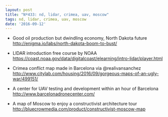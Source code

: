 ```yaml
---
layout: post
title: "Nº433: nd, lidar, crimea, uav, moscow"
tags: nd, lidar, crimea, uav, moscow
date: '2016-09-12'
---
```


* Good oil production but dwindling economy, North Dakota future
  http://enigma.io/labs/north-dakota-boom-to-bust/

* LIDAR introduction free course by NOAA
  https://coast.noaa.gov/data/digitalcoast/elearning/intro-lidar/player.html

* Crimea conflict map made in Barcelona via @realivansanchez
  http://www.citylab.com/housing/2016/09/gorgeous-maps-of-an-ugly-war/499151/

* A center for UAV testing and development within an hour of Barcelona
  http://www.barcelonadronecenter.com/

* A map of Moscow to enjoy a constructivist architecture tour
  http://bluecrowmedia.com/product/constructivist-moscow-map

